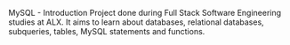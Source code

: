 MySQL - Introduction
Project done during Full Stack Software Engineering studies at ALX. It aims to learn about databases, relational databases, subqueries, tables, MySQL statements and functions.
